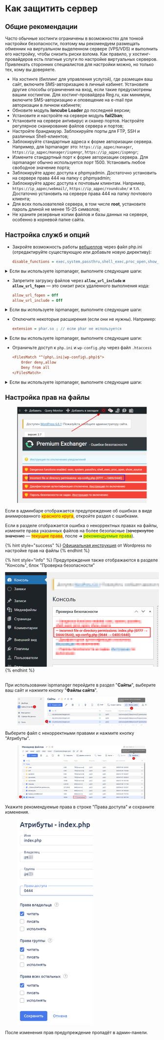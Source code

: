 # Как защитить сервер

## Общие рекомендации

Часто обычные хостинги ограничены в возможностях для тонкой настройки безопасности, поэтому мы рекомендуем размещать обменник на виртуальном выделенном сервере (VPS/VDS) и выполнить его настройку, чтобы снизить риски взлома. Как правило, у хостинг-провайдеров есть платные услуги по настройке виртуальных серверов. Привлекать сторонних специалистов для настройки можно, но только тех, кому вы доверяете.

* На хостинге (биллинг для управления услугой), где размещен ваш сайт, включите SMS-авторизацию в личный кабинет. Установите другие способы ограничения на вход, если такие предусмотрены вашим хостингом. Для хостинг-провайдера Reg.ru, как минимум, включите SMS-авторизацию и оповещение на e-mail при авторизации в личном кабинете;
* Обновите модуль **Ioncube Loader** до последней версии;
* Установите и настройте на сервере модуль **fail2ban**;
* Установите на сервере антивирус и сканер портов. Настройте регулярное сканирование файлов сервера и портов;
* Настройте брандмауэр. Заблокируйте порты для FTP, SSH и различных Shell-клиентов;
* Заблокируйте стандартные адреса к форме авторизации сервера. Например, для Ispmanager это: `https://ip_адрес/manager`, `https://ip_адрес/manager/ispmngr`, `https://ip_адрес/ispmngr`;
* Измените стандартный порт к форме авторизации сервера. Для ispmanager обычно используется порт 1500. Установить любое свободное значение порта;
* Заблокируйте адрес доступа к phpmyadmin. Достаточно установить на сервере права 444 на папку с phpmyadmin;
* Заблокируйте адрес доступа к почтовым клиентам. Например, `https://ip_адрес/webmail/`, `https://ip_адрес/roundcube/` и т.п. Достаточно установить на сервере права 444 на папку почтового клиента;
* Для всех пользователей сервера, в том числе **root**, установите пароль длиной не менее 15-25 символов;
* Не храните резервные копии файлов и базы данных на сервере, особенно в корневой папке сайта.

## **Настройка служб и опций**

*   Закройте возможность работы [вебшеллов](https://encyclopedia.kaspersky.ru/glossary/web-shell/) через файл php.ini (отредактируйте существующую или добавьте новую директиву):

    ```ini
    disable_functions = exec,system,passthru,shell_exec,proc_open,show_source
    ```

<details>

<summary>Если вы используете ispmanager, выполните следующие шаги:</summary>

1. Авторизуйтесь в ispmanager под <mark style="color:red;">**root-пользователем**</mark>.

2) Перейдите в раздел "**Сайты**", выберите ваш сайт и нажмите кнопку "Настройки **PHP для сайта**".

<figure><img src="../../../.gitbook/assets/image (2181).png" alt=""><figcaption></figcaption></figure>

3. Поиском найдите директиву `disable_functions`, отметьте её галочкой и нажмите кнопку с карандашом ("**Изменить переменную**").

<figure><img src="../../../.gitbook/assets/image (2182).png" alt=""><figcaption></figcaption></figure>

4.  Добавьте указанные функции (не удаляйте предыдущие значения — дополните строку указанными функциями): **`exec,system,passthru,shell_exec,proc_open,show_source`** и сохраните изменени&#x44F;**.**

    <figure><img src="../../../.gitbook/assets/image (2183).png" alt="" width="544"><figcaption></figcaption></figure>

</details>

*   Запретите загрузку файлов через **`allow_url_include` и `allow_url_fopen`** — это снизит риск удаленного выполнения кода:

    ```ini
    allow_url_fopen = Off
    allow_url_include = Off
    ```

<details>

<summary>Если вы используете ispmanager, выполните следующие шаги:</summary>

1. Авторизуйтесь в ispmanager под <mark style="color:red;">**root-пользователем**</mark>.

2) Перейдите в раздел "**Сайты**", выберите ваш сайт и нажмите кнопку "**Настройки PHP для сайта**".

<figure><img src="../../../.gitbook/assets/image (2181).png" alt="" width="563"><figcaption></figcaption></figure>

3. Поиском найдите директивы по тексту `allow_url`, отметьте их галочкой и нажмите кнопку с карандашом ("**Изменить переменную**").

<figure><img src="../../../.gitbook/assets/image (2185).png" alt="" width="563"><figcaption></figcaption></figure>

4. Укажите `Off` для переменных и сохраните изменени&#x44F;**.**

<figure><img src="../../../.gitbook/assets/image (2184).png" alt="" width="563"><figcaption></figcaption></figure>

</details>

*   Отключите некоторые расширения (если они не нужны). Например:

    ```ini
    extension = phar.so ; // если phar не используется
    ```

<details>

<summary>Если вы используете ispmanager, выполните следующие шаги:</summary>

1. Авторизуйтесь в ispmanager под <mark style="color:red;">**root-пользователем**</mark>.

2) Перейдите в раздел "**PHP**", выберите версию PHP, [которая используется на вашем сайте](https://premium.gitbook.io/main/osnovnye-nastroiki/faq/kak-proverit-versiyu-php-ispolzuyushuyusya-dlya-saita) и нажмите кнопку "Расширения".

<figure><img src="../../../.gitbook/assets/image (2186).png" alt="" width="563"><figcaption></figcaption></figure>

3. Поиском найдите расширения по тексту **`phar`** (пример), отметьте их галочкой и нажмите кнопку с карандашом ("**Выключить расширение**").

<figure><img src="../../../.gitbook/assets/image (2187).png" alt="" width="531"><figcaption></figcaption></figure>

4. Нажмите кнопку и подтвердите выключение расширения во всплывающем окн&#x435;**.**

</details>

*   Ограничьте доступ к `php.ini` и `wp-config.php` через файл `.htaccess`

    ```ini
    <FilesMatch "^(php\.ini|wp-config\.php)$">
        Order deny,allow
        Deny from all
    </FilesMatch>
    ```



<details>

<summary>Если вы используете ispmanager, выполните следующие шаги:</summary>

1. Авторизуйтесь в ispmanager под <mark style="color:yellow;">**любым пользователем**</mark>.

2) Перейдите в раздел "**Сайты**", выберите ваш сайт и нажмите кнопку "**Файлы сайта**".

<figure><img src="../../../.gitbook/assets/image (2188).png" alt=""><figcaption></figcaption></figure>

3. Найдите файл `.htaccess` и перейдите в режим его редактирования двойным кликом.

<figure><img src="../../../.gitbook/assets/image (2190).png" alt="" width="479"><figcaption></figcaption></figure>

4. Укажите указанный выше текст в файле и сохраните изменения.

<figure><img src="../../../.gitbook/assets/image (2191).png" alt="" width="543"><figcaption></figcaption></figure>

</details>

## Настройка прав на файлы

<figure><img src="../../../.gitbook/assets/image (1) (1) (1) (1) (1) (1) (1) (1) (1) (1) (1) (1).png" alt="" width="563"><figcaption></figcaption></figure>

Если в админбаре отображается предупреждение об ошибках в виде анимированного <mark style="color:red;">красного круга</mark>, откройте раздел с ошибками.

Если в разделе отображается ошибка о некорректных правах на файлы, измените права указанных файлов на более безопасные (~~зачеркнутое значение~~ — <mark style="color:red;">текущие права</mark>, после ➔ <mark style="color:green;">рекомендуемые права</mark>).

{% hint style="success" %}
[Официальная инструкция](https://developer.wordpress.org/advanced-administration/security/hardening/#file-permissions) от Wordpress по настройке прав на файлы
{% endhint %}

{% hint style="info" %}
Предупреждения также отображаются в разделе "Консоль", блок "Проверка безопасности"

<img src="../../../.gitbook/assets/image (2) (1) (1) (1) (1) (1) (1) (1) (1) (1).png" alt="" data-size="original">
{% endhint %}

\
При использовании ispmanager перейдите в раздел "**Сайты**", выберите ваш сайт и нажмите кнопку "**Файлы сайта**".

<figure><img src="../../../.gitbook/assets/image (2188).png" alt=""><figcaption></figcaption></figure>

Выберите файл с некорректными правами и нажмите кнопку "Атрибуты".

<figure><img src="../../../.gitbook/assets/image (2193).png" alt=""><figcaption></figcaption></figure>

Укажите рекомендуемые права в строке "Права доступа" и сохраните изменения.

<figure><img src="../../../.gitbook/assets/image (2197).png" alt="" width="248"><figcaption></figcaption></figure>

После изменения прав предупреждение пропадёт в админ-панели.
